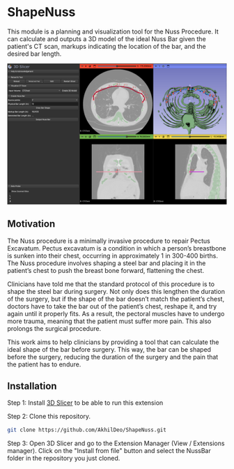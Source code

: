 # ShapeNuss

This module is a planning and visualization tool for the Nuss Procedure. It can calculate and outputs a 3D model of the ideal Nuss Bar given the patient's CT scan, markups indicating the location of the bar, and the desired bar length.

![ShapeNuss](./Images/ShapeNuss.png)

## Motivation

The Nuss procedure is a minimally invasive procedure to repair Pectus Excavatum. Pectus excavatum is a condition in which a person’s breastbone is sunken into their chest, occurring in approximately 1 in 300-400 births. The Nuss procedure involves shaping a steel bar and placing it in the patient’s chest to push the breast bone forward, flattening the chest. 

Clinicians have told me that the standard protocol of this procedure is to shape the steel bar during surgery. Not only does this lengthen the duration of the surgery, but if the shape of the bar doesn’t match the patient’s chest, doctors have to take the bar out of the patient’s chest, reshape it, and try again until it properly fits. As a result, the pectoral muscles have to undergo more trauma, meaning that the patient must suffer more pain. This also prolongs the surgical procedure.

This work aims to help clinicians by providing a tool that can calculate the ideal shape of the bar before surgery. This way, the bar can be shaped before the surgery, reducing the duration of the surgery and the pain that the patient has to endure.

## Installation

Step 1: Install [3D Slicer](https://download.slicer.org/) to be able to run this extension

Step 2: Clone this repository. 

```bash
git clone https://github.com/AkhilDeo/ShapeNuss.git
```

Step 3: Open 3D Slicer and go to the Extension Manager (View / Extensions manager). Click on the "Install from file" button and select the NussBar folder in the repository you just cloned.
